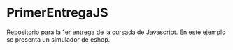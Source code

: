 # PrimerEntregaJS
Repositorio para la 1er entrega de la cursada de Javascript. En este ejemplo se presenta un simulador de eshop.
